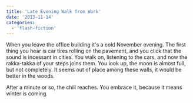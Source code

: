 ```yaml
---
title: 'Late Evening Walk from Work'
date: '2013-11-14'
categories:
  - 'flash-fiction'
---
```


When you leave the office building it's a cold November evening. The first thing
you hear is car tires rolling on the pavement, and you click that the sound is
incessant in cities. You walk on, listening to the cars, and now the rakka-takka
of your steps joins them. You look up, the moon is almost full, but not
completely. It seems out of place among these walls, it would be better in the
woods.

<!-- truncate -->


After a minute or so, the chill reaches. You embrace it, because it means winter
is coming.
